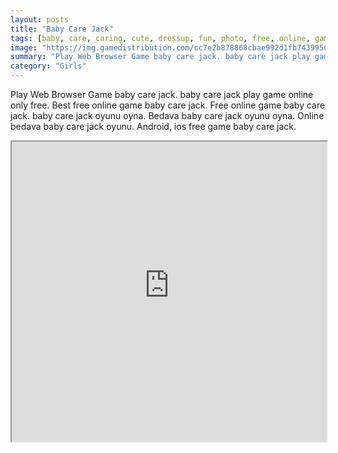 ```yaml
---
layout: posts
title: "Baby Care Jack"
tags: [baby, care, caring, cute, dressup, fun, photo, free, online, games, oyna, game, free, games, play, play, games]
image: "https://img.gamedistribution.com/cc7e2b878868cbae992d1fb743995d8f.jpg"
summary: "Play Web Browser Game baby care jack. baby care jack play game online only free. Best free online game baby care jack. Free online game baby care jack. baby care jack oyunu oyna. Bedava baby care jack oyunu oyna. Online bedava baby care jack oyunu. Android, ios free game baby care jack."
category: "Girls"
---
```


Play Web Browser Game baby care jack. baby care jack play game online only free. Best free online game baby care jack. Free online game baby care jack. baby care jack oyunu oyna. Bedava baby care jack oyunu oyna. Online bedava baby care jack oyunu. Android, ios free game baby care jack.

<iframe width="100%" height="480px;" src="https://flash.gamedistribution.com?game=cc7e2b878868cbae992d1fb743995d8f"></iframe>